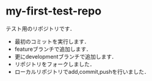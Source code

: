 # my-first-test-repo

テスト用のリポジトリです．

- 最初のコミットを実行します．
- featureブランチで追加します．
- 更にdevelopmentブランチで追加します．
- リポジトリをフォークしました．
- ローカルリポジトリでadd,commit,pushを行いました．

